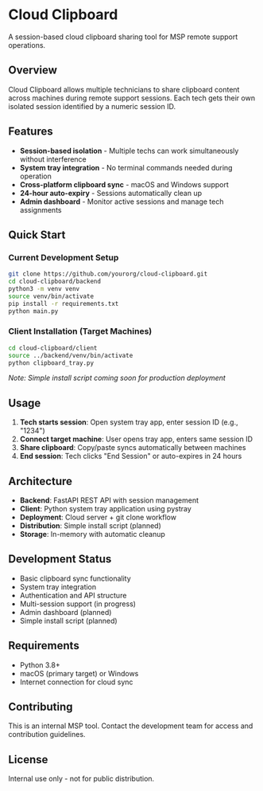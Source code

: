 # Cloud Clipboard

A session-based cloud clipboard sharing tool for MSP remote support operations.

## Overview

Cloud Clipboard allows multiple technicians to share clipboard content across machines during remote support sessions. Each tech gets their own isolated session identified by a numeric session ID.

## Features

- **Session-based isolation** - Multiple techs can work simultaneously without interference
- **System tray integration** - No terminal commands needed during operation
- **Cross-platform clipboard sync** - macOS and Windows support
- **24-hour auto-expiry** - Sessions automatically clean up
- **Admin dashboard** - Monitor active sessions and manage tech assignments

## Quick Start

### Current Development Setup
```bash
git clone https://github.com/yourorg/cloud-clipboard.git
cd cloud-clipboard/backend
python3 -m venv venv
source venv/bin/activate
pip install -r requirements.txt
python main.py
```

### Client Installation (Target Machines)
```bash
cd cloud-clipboard/client
source ../backend/venv/bin/activate
python clipboard_tray.py
```

*Note: Simple install script coming soon for production deployment*

## Usage

1. **Tech starts session**: Open system tray app, enter session ID (e.g., "1234")
2. **Connect target machine**: User opens tray app, enters same session ID
3. **Share clipboard**: Copy/paste syncs automatically between machines
4. **End session**: Tech clicks "End Session" or auto-expires in 24 hours

## Architecture

- **Backend**: FastAPI REST API with session management
- **Client**: Python system tray application using pystray
- **Deployment**: Cloud server + git clone workflow
- **Distribution**: Simple install script (planned)
- **Storage**: In-memory with automatic cleanup

## Development Status

- Basic clipboard sync functionality
- System tray integration
- Authentication and API structure
- Multi-session support (in progress)
- Admin dashboard (planned)
- Simple install script (planned)

## Requirements

- Python 3.8+
- macOS (primary target) or Windows
- Internet connection for cloud sync

## Contributing

This is an internal MSP tool. Contact the development team for access and contribution guidelines.

## License

Internal use only - not for public distribution.